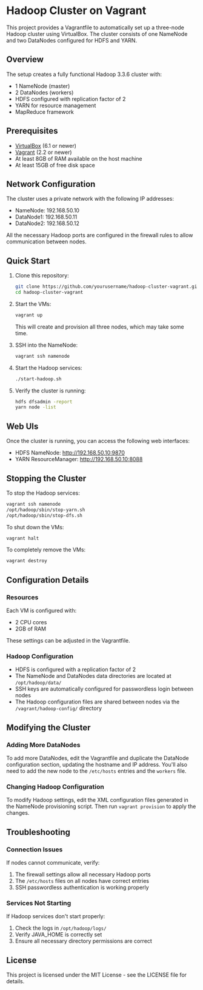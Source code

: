 # Hadoop Cluster on Vagrant

This project provides a Vagrantfile to automatically set up a three-node Hadoop cluster using VirtualBox. The cluster consists of one NameNode and two DataNodes configured for HDFS and YARN.

## Overview

The setup creates a fully functional Hadoop 3.3.6 cluster with:
- 1 NameNode (master)
- 2 DataNodes (workers)
- HDFS configured with replication factor of 2
- YARN for resource management
- MapReduce framework

## Prerequisites

- [VirtualBox](https://www.virtualbox.org/wiki/Downloads) (6.1 or newer)
- [Vagrant](https://www.vagrantup.com/downloads) (2.2 or newer)
- At least 8GB of RAM available on the host machine
- At least 15GB of free disk space

## Network Configuration

The cluster uses a private network with the following IP addresses:
- NameNode: 192.168.50.10
- DataNode1: 192.168.50.11
- DataNode2: 192.168.50.12

All the necessary Hadoop ports are configured in the firewall rules to allow communication between nodes.

## Quick Start

1. Clone this repository:
   ```bash
   git clone https://github.com/yourusername/hadoop-cluster-vagrant.git
   cd hadoop-cluster-vagrant
   ```

2. Start the VMs:
   ```bash
   vagrant up
   ```
   This will create and provision all three nodes, which may take some time.

3. SSH into the NameNode:
   ```bash
   vagrant ssh namenode
   ```

4. Start the Hadoop services:
   ```bash
   ./start-hadoop.sh
   ```

5. Verify the cluster is running:
   ```bash
   hdfs dfsadmin -report
   yarn node -list
   ```

## Web UIs

Once the cluster is running, you can access the following web interfaces:
- HDFS NameNode: http://192.168.50.10:9870
- YARN ResourceManager: http://192.168.50.10:8088

## Stopping the Cluster

To stop the Hadoop services:
```bash
vagrant ssh namenode
/opt/hadoop/sbin/stop-yarn.sh
/opt/hadoop/sbin/stop-dfs.sh
```

To shut down the VMs:
```bash
vagrant halt
```

To completely remove the VMs:
```bash
vagrant destroy
```

## Configuration Details

### Resources

Each VM is configured with:
- 2 CPU cores
- 2GB of RAM

These settings can be adjusted in the Vagrantfile.

### Hadoop Configuration

- HDFS is configured with a replication factor of 2
- The NameNode and DataNodes data directories are located at `/opt/hadoop/data/`
- SSH keys are automatically configured for passwordless login between nodes
- The Hadoop configuration files are shared between nodes via the `/vagrant/hadoop-config/` directory

## Modifying the Cluster

### Adding More DataNodes

To add more DataNodes, edit the Vagrantfile and duplicate the DataNode configuration section, updating the hostname and IP address. You'll also need to add the new node to the `/etc/hosts` entries and the `workers` file.

### Changing Hadoop Configuration

To modify Hadoop settings, edit the XML configuration files generated in the NameNode provisioning script. Then run `vagrant provision` to apply the changes.

## Troubleshooting

### Connection Issues

If nodes cannot communicate, verify:
1. The firewall settings allow all necessary Hadoop ports
2. The `/etc/hosts` files on all nodes have correct entries
3. SSH passwordless authentication is working properly

### Services Not Starting

If Hadoop services don't start properly:
1. Check the logs in `/opt/hadoop/logs/`
2. Verify JAVA_HOME is correctly set
3. Ensure all necessary directory permissions are correct

## License

This project is licensed under the MIT License - see the LICENSE file for details.

